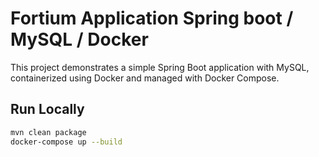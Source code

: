 # Fortium Application Spring boot / MySQL / Docker

This project demonstrates a simple Spring Boot application with MySQL, containerized using Docker and managed with Docker Compose.

## Run Locally

```bash
mvn clean package
docker-compose up --build
